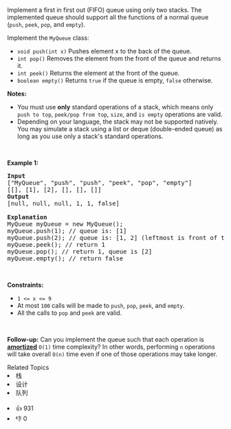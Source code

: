 <p>Implement a first in first out (FIFO) queue using only two stacks. The implemented queue should support all the functions of a normal queue (<code>push</code>, <code>peek</code>, <code>pop</code>, and <code>empty</code>).</p>

<p>Implement the <code>MyQueue</code> class:</p>

<ul> 
 <li><code>void push(int x)</code> Pushes element x to the back of the queue.</li> 
 <li><code>int pop()</code> Removes the element from the front of the queue and returns it.</li> 
 <li><code>int peek()</code> Returns the element at the front of the queue.</li> 
 <li><code>boolean empty()</code> Returns <code>true</code> if the queue is empty, <code>false</code> otherwise.</li> 
</ul>

<p><strong>Notes:</strong></p>

<ul> 
 <li>You must use <strong>only</strong> standard operations of a stack, which means only <code>push to top</code>, <code>peek/pop from top</code>, <code>size</code>, and <code>is empty</code> operations are valid.</li> 
 <li>Depending on your language, the stack may not be supported natively. You may simulate a stack using a list or deque (double-ended queue) as long as you use only a stack's standard operations.</li> 
</ul>

<p>&nbsp;</p> 
<p><strong class="example">Example 1:</strong></p>

<pre>
<strong>Input</strong>
["MyQueue", "push", "push", "peek", "pop", "empty"]
[[], [1], [2], [], [], []]
<strong>Output</strong>
[null, null, null, 1, 1, false]

<strong>Explanation</strong>
MyQueue myQueue = new MyQueue();
myQueue.push(1); // queue is: [1]
myQueue.push(2); // queue is: [1, 2] (leftmost is front of the queue)
myQueue.peek(); // return 1
myQueue.pop(); // return 1, queue is [2]
myQueue.empty(); // return false
</pre>

<p>&nbsp;</p> 
<p><strong>Constraints:</strong></p>

<ul> 
 <li><code>1 &lt;= x &lt;= 9</code></li> 
 <li>At most <code>100</code>&nbsp;calls will be made to <code>push</code>, <code>pop</code>, <code>peek</code>, and <code>empty</code>.</li> 
 <li>All the calls to <code>pop</code> and <code>peek</code> are valid.</li> 
</ul>

<p>&nbsp;</p> 
<p><strong>Follow-up:</strong> Can you implement the queue such that each operation is <strong><a href="https://en.wikipedia.org/wiki/Amortized_analysis" target="_blank">amortized</a></strong> <code>O(1)</code> time complexity? In other words, performing <code>n</code> operations will take overall <code>O(n)</code> time even if one of those operations may take longer.</p>

<div><div>Related Topics</div><div><li>栈</li><li>设计</li><li>队列</li></div></div><br><div><li>👍 931</li><li>👎 0</li></div>